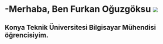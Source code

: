 -Merhaba, Ben Furkan Oğuzgöksu  ![](https://user-images.githubusercontent.com/18350557/176309783-0785949b-9127-417c-8b55-ab5a4333674e.gif)
=======================

Konya Teknik Üniversitesi Bilgisayar Mühendisi öğrencisiyim.
----------------------------
